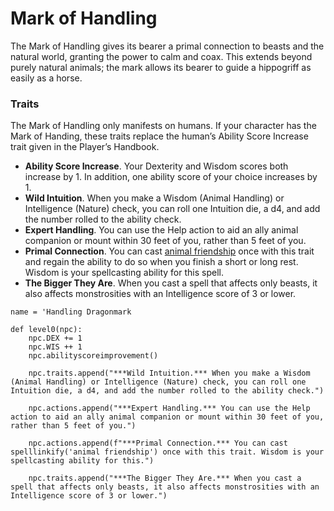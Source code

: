 # Mark of Handling
The Mark of Handling gives its bearer a primal connection to beasts and the natural world, granting the power to calm and coax. This extends beyond purely natural animals; the mark allows its bearer to guide a hippogriff as easily as a horse.

### Traits
The Mark of Handling only manifests on humans. If your character has the Mark of Handing, these traits replace the human’s Ability Score Increase trait given in the Player’s Handbook.

* **Ability Score Increase**. Your Dexterity and Wisdom scores both increase by 1. In addition, one ability score of your choice increases by 1.
* **Wild Intuition**. When you make a Wisdom (Animal Handling) or Intelligence (Nature) check, you can roll one Intuition die, a d4, and add the number rolled to the ability check.
* **Expert Handling**. You can use the Help action to aid an ally animal companion or mount within 30 feet of you, rather than 5 feet of you.
* **Primal Connection**. You can cast [animal friendship](../Magic/Spells/animal-friendship.md) once with this trait and regain the ability to do so when you finish a short or long rest. Wisdom is your spellcasting ability for this spell.
* **The Bigger They Are**. When you cast a spell that affects only beasts, it also affects monstrosities with an Intelligence score of 3 or lower.

```
name = 'Handling Dragonmark

def level0(npc):
    npc.DEX += 1
    npc.WIS ++ 1
    npc.abilityscoreimprovement()

    npc.traits.append("***Wild Intuition.*** When you make a Wisdom (Animal Handling) or Intelligence (Nature) check, you can roll one Intuition die, a d4, and add the number rolled to the ability check.")

    npc.actions.append("***Expert Handling.*** You can use the Help action to aid an ally animal companion or mount within 30 feet of you, rather than 5 feet of you.")

    npc.actions.append(f"***Primal Connection.*** You can cast spelllinkify('animal friendship') once with this trait. Wisdom is your spellcasting ability for this.")

    npc.traits.append("***The Bigger They Are.*** When you cast a spell that affects only beasts, it also affects monstrosities with an Intelligence score of 3 or lower.")
```
